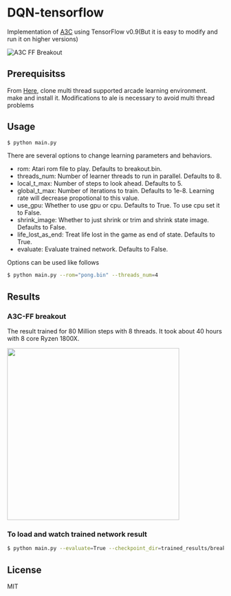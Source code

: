 # DQN-tensorflow
Implementation of [A3C](https://arxiv.org/pdf/1602.01783.pdf) using TensorFlow v0.9(But it is easy to modify and run it on higher versions)

![A3C FF Breakout](https://raw.githubusercontent.com/yuishihara/A3C-tensorflow/master/trained_results/breakout/breakout_result.gif)

## Prerequisitss
From [Here](https://github.com/yuishihara/Arcade-Learning-Environment/tree/multi_thread), clone multi thread supported arcade learning environment.
make and install it. Modifications to ale is necessary to avoid multi thread problems

## Usage

```sh
$ python main.py
```

There are several options to change learning parameters and behaviors.

- rom: Atari rom file to play. Defaults to breakout.bin.
- threads_num: Number of learner threads to run in parallel. Defaults to 8.
- local_t_max: Number of steps to look ahead. Defaults to 5.
- global_t_max: Number of iterations to train. Defaults to 1e-8. Learning rate will decrease propotional to this value.
- use_gpu: Whether to use gpu or cpu. Defaults to True. To use cpu set it to False.
- shrink_image: Whether to just shrink or trim and shrink state image. Defaults to False.
- life_lost_as_end: Treat life lost in the game as end of state. Defaults to True.
- evaluate: Evaluate trained network. Defaults to False.

Options can be used like follows

```sh
$ python main.py --rom="pong.bin" --threads_num=4
```

## Results

### A3C-FF breakout

The result trained for 80 Million steps with 8 threads. It took about 40 hours with 8 core Ryzen 1800X.

<img src="https://raw.githubusercontent.com/yuishihara/A3C-tensorflow/master/trained_results/breakout/breakout_result.png" width="400">

### To load and watch trained network result

```sh
$ python main.py --evaluate=True --checkpoint_dir=trained_results/breakout/ --trained_file=network_parameters-80002500
```

## License
MIT

